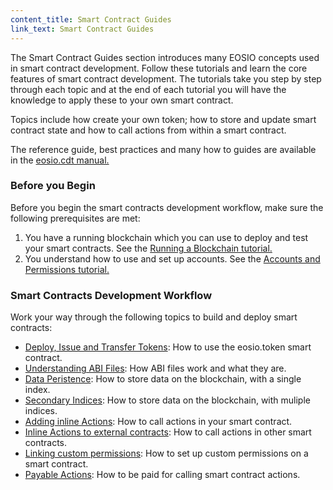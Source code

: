 ```yaml
---
content_title: Smart Contract Guides
link_text: Smart Contract Guides
---
```


The Smart Contract Guides section introduces many EOSIO concepts used in smart contract development. Follow these tutorials and learn the core features of smart contract development. The tutorials take you step by step through each topic and at the end of each tutorial you will have the knowledge to apply these to your own smart contract. 

Topics include how create your own token; how to store and update smart contract state and how to call actions from within a smart contract. 

The reference guide, best practices and many how to guides are available in the [eosio.cdt manual.](https://developers.eos.io/manuals/eosio.cdt/latest/index)

### Before you Begin

Before you begin the smart contracts development workflow, make sure the following prerequisites are met:
1. You have a running blockchain which you can use to deploy and test your smart contracts. See the [Running a Blockchain tutorial.](01_before-you-begin/10_running-a-blockchain.md) 
2. You understand how to use and set up accounts. See the [Accounts and Permissions tutorial.](01_before-you-begin/20_accounts-and-permissions.md)  

### Smart Contracts Development Workflow

Work your way through the following topics to build and deploy smart contracts: 

* [Deploy, Issue and Transfer Tokens](20_deploy-issue-and-transfer-tokens.md): How to use the eosio.token smart contract.
* [Understanding ABI Files](30_understanding-ABI-files.md): How ABI files work and what they are. 
* [Data Peristence](40_data-persistence.md): How to store data on the blockchain, with a single index.
* [Secondary Indices](50_secondary-indices.md): How to store data on the blockchain, with muliple indices.
* [Adding inline Actions](60_adding-inline-actions.md): How to call actions in your smart contract.
* [Inline Actions to external contracts](70_inline-action-to-external-contract.md): How to call actions in other smart contracts.
* [Linking custom permissions](80_linking-custom-permission.md): How to set up custom permissions on a smart contract.
* [Payable Actions](90_payable-actions.md): How to be paid for calling smart contract actions.
